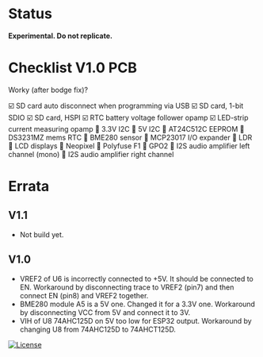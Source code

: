 # Status

**Experimental. Do not replicate.**

# Checklist V1.0 PCB

Worky (after bodge fix)?

:ballot_box_with_check: SD card auto disconnect when programming via USB
:ballot_box_with_check: SD card, 1-bit SDIO
:ballot_box_with_check: SD card, HSPI
:ballot_box_with_check: RTC battery voltage follower opamp
:ballot_box_with_check: LED-strip current measuring opamp
:black_square_button: 3.3V I2C
:black_square_button: 5V I2C
:black_square_button: AT24C512C EEPROM
:black_square_button: DS3231MZ mems RTC
:black_square_button: BME280 sensor
:black_square_button: MCP23017 I/O expander
:black_square_button: LDR
:black_square_button: LCD displays
:black_square_button: Neopixel
:black_square_button: Polyfuse F1
:black_square_button: GPO2
:black_square_button: I2S audio amplifier left channel (mono)
:black_square_button: I2S audio amplifier right channel

# Errata

## V1.1

- Not build yet.

## V1.0

- VREF2 of U6 is incorrectly connected to +5V. It should be connected to EN. Workaround by disconnecting trace to VREF2 (pin7) and then connect EN (pin8) and VREF2 together.
- BME280 module A5 is a 5V one. Changed it for a 3.3V one. Workaround by disconnecting VCC from 5V and connect it to 3V.
- VIH of U8 74AHC125D on 5V too low for ESP32 output. Workaround by changing U8 from 74AHC125D to 74AHCT125D.


[![License](https://img.shields.io/badge/License-Apache%202.0-blue.svg)](https://opensource.org/licenses/Apache-2.0)
